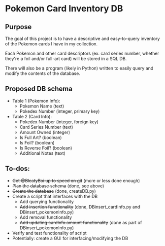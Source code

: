 # Pokemon Card Inventory DB

## Purpose

The goal of this project is to have a descriptive and easy-to-query inventory of the Pokemon cards I have in my collection.

Each Pokemon and other card descriptors (ex. card series number, whether they're a foil and/or full-art card) will be stored in a SQL DB.

There will also be a program (likely in Python) written to easily query and modify the contents of the database.

## Proposed DB schema
- Table 1 (Pokemon Info):
  - Pokemon Name (text)
  - Pokedex Number (integer, primary key)
- Table 2 (Card Info):
  - Pokedex Number (integer, foreign key)
  - Card Series Number (text)
  - Amount Owned (integer)
  - Is Full Art? (boolean)
  - Is Foil? (boolean)
  - Is Reverse Foil? (boolean)
  - Additional Notes (text)

## To-dos:

- ~~Get @BleatyBoi up to speed on git~~ (more or less done enough)
- ~~Plan the database schema~~ (done, see above)
- ~~Create the database~~ (done, createDB.py)
- Create a script that interfaces with the DB
  - Add querying functionality
  - ~~Add insertion functionality~~ (done, DBinsert_cardInfo.py and DBinsert_pokemonInfo.py)
  - Add removal functionality
  - ~~Add updating cardInfo.amount functionality~~ (done as part of DBinsert_pokemonInfo.py)
- Verify and test functionality of script
- Potentially: create a GUI for interfacing/modifying the DB
